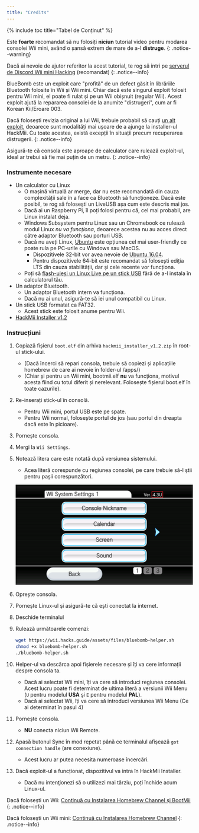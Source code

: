 ```yaml
---
title: "Credits"
---
```


{% include toc title="Tabel de Conținut" %}

Este **foarte** recomandat să nu folosiți **niciun** tutorial video pentru modarea consolei Wii mini, având o șansă extrem de mare de a-l **distruge**.
{: .notice--warning}

Dacă ai nevoie de ajutor referitor la acest tutorial, te rog să intri pe [serverul de Discord Wii mini Hacking](https://discord.gg/6ryxnkS) (recomandat)
{: .notice--info}

BlueBomb este un exploit care "profită" de un defect găsit în librăriile Bluetooth folosite în Wii și Wii mini. Chiar dacă este singurul exploit folosit pentru Wii mini, el poate fi rulat și pe un Wii obișnuit (regular Wii). Acest exploit ajută la repararea consolei de la anumite "distrugeri", cum ar fi Korean Kii/Eroare 003.

Dacă folosești revizia original a lui Wii, trebuie probabil să cauți [un alt exploit](get-started), deoarece sunt modalități mai ușoare de a ajunge la installer-ul HackMii. Cu toate acestea, există excepții în situații precum recuperarea distrugerii.
{: .notice--info}

Asigură-te că consola este aproape de calculator care rulează exploit-ul, ideal ar trebui să fie mai puțin de un metru.
{: .notice--info}

### Instrumente necesare

* Un calculator cu Linux
    * O mașină virtuală ar merge, dar nu este recomandată din cauza complexității sale în a face ca Bluetooth să funcționeze. Dacă este posibil, te rog să folosești un LiveUSB așa cum este descris mai jos.
    * Dacă ai un Raspberry Pi, îl poți folosi pentru că, cel mai probabil, are Linux instalat deja.
    * Windows Subsystem pentru Linux sau un Chromebook ce rulează modul Linux *nu va funcționa*, deoarece acestea nu au acces direct către adaptor Bluetooth sau porturi USB.
    * Dacă nu aveți Linux, [Ubuntu](https://ubuntu.com/download/desktop) este opțiunea cel mai user-friendly ce poate rula pe PC-urile cu Windows sau MacOS.
        * Dispozitivele 32-bit vor avea nevoie de [Ubuntu 16.04](http://releases.ubuntu.com/16.04/).
        * Pentru dispozitivele 64-bit este recomandat să folosești ediția LTS din cauza stabilității, dar și cele recente vor funcționa.
    * Poți să [flash-uieși un Linux Live pe un stick USB](https://ubuntu.com/tutorials/tutorial-create-a-usb-stick-on-windows#1-overview) fără de a-l instala în calculatorul tău.
* Un adaptor Bluetooth.
    * Un adaptor Bluetooth intern va funcționa.
    * Dacă nu ai unul, asigură-te să iei unul compatibil cu Linux.
* Un stick USB formatat ca FAT32.
    * Acest stick este folosit anume pentru Wii.
* [HackMii Installer v1.2](https://bootmii.org/download/)

### Instrucțiuni

1. Copiază fișierul `boot.elf` din arhiva `hackmii_installer_v1.2.zip` în root-ul stick-ului.
    + (Dacă încerci să repari consola, trebuie să copiezi și aplicațiile homebrew de care ai nevoie în folder-ul /apps/)
    + (Chiar și pentru un Wii mini, bootmii.elf **nu** va funcționa, motivul acesta fiind cu totul diferit și nerelevant. Folosește fișierul boot.elf în toate cazurile).
1. Re-inserați stick-ul în consolă.
    + Pentru Wii mini, portul USB este pe spate.
    + Pentru Wii normal, folosește portul de jos (sau portul din dreapta dacă este în picioare).
1. Pornește consola.
1. Mergi la `Wii Settings`.
1. Notează litera care este notată după versiunea sistemului.
    + Acea literă corespunde cu regiunea consolei, pe care trebuie să-l știi pentru pașii corespunzători.

    ![](/images/wii/SystemMenuVersion.png)

1. Oprește consola.
1. Pornește Linux-ul și asigură-te că ești conectat la internet.
1. Deschide terminalul
1. Rulează următoarele comenzi:

    ```bash
    wget https://wii.hacks.guide/assets/files/bluebomb-helper.sh
    chmod +x bluebomb-helper.sh
    ./bluebomb-helper.sh
    ```

1. Helper-ul va descărca apoi fișierele necesare și îți va cere informații despre consola ta.
    + Dacă ai selectat Wii mini, îți va cere să introduci regiunea consolei. Acest lucru poate fi determinat de ultima literă a versiunii Wii Menu (`U` pentru modelul **USA** și `E` pentru modelul **PAL**).
    + Dacă ai selectat Wii, îți va cere să introduci versiunea Wii Menu (Ce ai determinat în pasul 4)
1. Pornește consola.
    + **NU** conecta niciun Wii Remote.
1. Apasă butonul Sync în mod repetat până ce terminalul afișează `got connection handle` (are conexiune).
    + Acest lucru ar putea necesita numeroase încercări.
1. Dacă exploit-ul a funcționat, dispozitivul va intra în HackMii Installer.
    + Dacă nu intenţionezi să o utilizezi mai târziu, poți închide acum Linux-ul.

Dacă folosești un Wii: [Continuă cu Instalarea Homebrew Channel și BootMii](hbc)<br>
{: .notice--info}

Dacă folosești un Wii mini: [Continuă cu Instalarea Homebrew Channel](hbc-mini)
{: .notice--info}